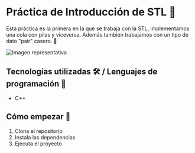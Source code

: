 # Práctica de Introducción de STL 📓

Esta práctica es la primera en la que se trabaja con la STL, implementamos una cola con pilas y viceversa. Además también trabajamos con un tipo de dato "pair" casero. 🤔

![Imagen representativa](https://github.com/JuanmiAcosta/Practicas-con-estructuras-de-datos/blob/main/img/frontMQ.png?raw=true)

## Tecnologías utilizadas 🛠️ / Lenguajes de programación 👀

* C++

## Cómo empezar 🫡

1. Clona el repositorio
2. Instala las dependencias
3. Ejecuta el proyecto



